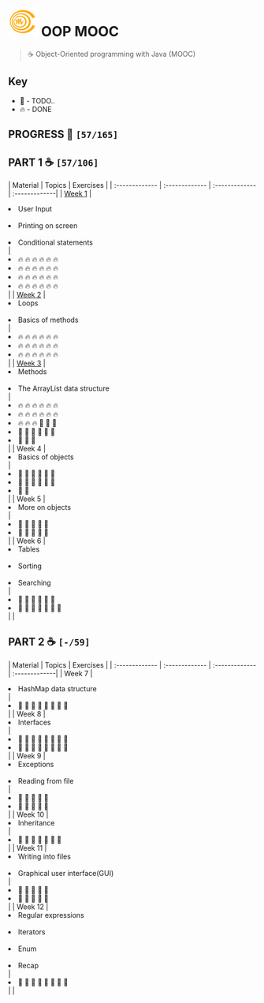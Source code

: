 # ![Mooc-logo](./mooc-logo.png) OOP MOOC
> ☕ Object-Oriented programming with Java (MOOC)

## Key

*   🚧 - TODO..
*   🔥 - DONE

## PROGRESS 🚀 `[57/165]`

## PART 1 :coffee: `[57/106]`
|  Material  |  Topics  |   Exercises    |
| :------------- | :------------- | :------------- | :-------------|
| [Week 1](./challenges/Week1) | <li>User Input</li><br><li>Printing on screen</li><br><li>Conditional statements</li> | <li>🔥 🔥 🔥 🔥 🔥 🔥 </li><li>🔥 🔥 🔥 🔥 🔥 🔥 </li> <li>🔥 🔥 🔥 🔥 🔥 🔥 </li><li>🔥 🔥 🔥 🔥 🔥 🔥</li> |
| [Week 2](./challenges/Week2) | <li>Loops</li><br><li>Basics of methods</li> | <li>🔥 🔥 🔥 🔥 🔥 🔥 </li> <li>🔥 🔥 🔥 🔥 🔥 🔥 </li> <li>🔥 🔥 🔥 🔥 🔥 🔥 </li> |
| [Week 3](./challenges/Week3) | <li>Methods</li><br><li>The ArrayList data structure</li> | <li>🔥 🔥 🔥 🔥 🔥 🔥 </li> <li>🔥 🔥 🔥 🔥 🔥 🔥 </li> <li>🔥 🔥 🔥 🚧 🚧 🚧 </li> <li>🚧 🚧 🚧 🚧 🚧 🚧 </li><li>🚧 🚧 🚧  </li> |
| Week 4 | <li>Basics of objects</li> | <li>🚧 🚧 🚧 🚧 🚧 🚧 </li><li>🚧 🚧 🚧 🚧 🚧 🚧 </li><li>🚧 🚧 </li> |
| Week 5 | <li>More on objects</li> | <li>🚧 🚧 🚧 🚧 🚧</li><li>🚧 🚧 🚧 🚧 🚧</li> |
| Week 6 | <li>Tables</li><br><li>Sorting</li><br><li>Searching</li> | <li>🚧 🚧 🚧 🚧 🚧 🚧 </li><li>🚧 🚧 🚧 🚧 🚧 🚧 🚧</li> | |

## PART 2 :coffee: `[-/59]`
| Material  |  Topics  |   Exercises    |
| :------------- | :------------- | :------------- | :-------------|
| Week 7 | <li>HashMap data structure</li> | <li>🚧 🚧 🚧 🚧 🚧 🚧 🚧 🚧</li> |
| Week 8 | <li>Interfaces</li> | <li>🚧 🚧 🚧 🚧 🚧 🚧 🚧 🚧</li><li>🚧 🚧 🚧 🚧 🚧 🚧 🚧 🚧</li> |
| Week 9 | <li>Exceptions</li><br><li>Reading from file</li> | <li>🚧 🚧 🚧 🚧 🚧</li><li>🚧 🚧 🚧 🚧 🚧 </li> |
| Week 10 | <li>Inheritance</li> | <li>🚧 🚧 🚧 🚧 🚧 🚧 🚧</li> |
| Week 11 | <li>Writing into files</li><br><li>Graphical user interface(GUI)</li> | <li>🚧 🚧 🚧 🚧 🚧</li><li>🚧 🚧 🚧 🚧 🚧 </li> |
| Week 12 | <li>Regular expressions</li><br><li>Iterators</li><br><li>Enum</li><br><li>Recap</li> | <li>🚧 🚧 🚧 🚧 🚧 🚧 🚧 🚧</li> | |

